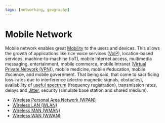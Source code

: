 ```yaml
---
tags: [networking, geography]
---
```


# Mobile Network

Mobile network enables great [Mobility](202303292141.md) to the users and
devices. This allows the growth of applications like rice voice services
([VoIP](202303201850.md)), location-based services, machine-to-machine (IoT),
mobile Internet access, multimedia messaging, entertainment, mobile commerce,
mobile Intranet ([Virtual Private Network (VPN)](202207150909.md)), mobile
medicine, mobile #education, mobile #science, and mobile government. That being
said, that come to sacrificing loss-rates due to interference (electro magnetic
signals, obstacles), availability of [useful spectrum](202302161842.md)
(frequency registration), transmission rates, delays and
[Jitter](202304092135.md), security (simulate base station and shared medium).

- [Wireless Personal Area Network (WPAN)](202303292149.md)
- [Wireless LAN (WLAN)](202302161710.md)
- [Wireless MAN (WMAN)](202303292150.md)
- [Wireless WAN (WWAN)](202303292152.md)
